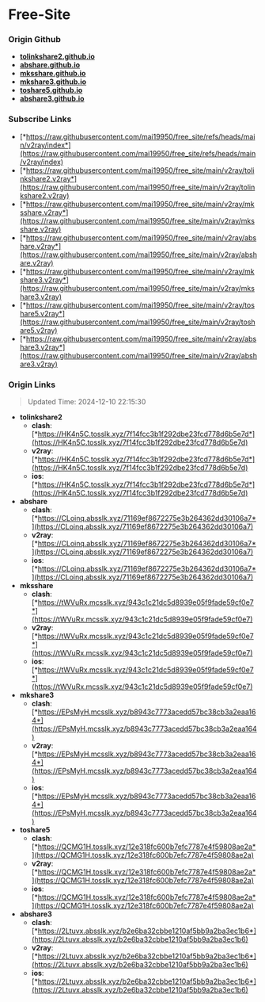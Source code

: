 # Free-Site

### Origin Github

- [**tolinkshare2.github.io**](https://github.com/tolinkshare2/tolinkshare2.github.io)
- [**abshare.github.io**](https://github.com/abshare/abshare.github.io)
- [**mksshare.github.io**](https://github.com/mksshare/mksshare.github.io)
- [**mkshare3.github.io**](https://github.com/mkshare3/mkshare3.github.io)
- [**toshare5.github.io**](https://github.com/toshare5/toshare5.github.io)
- [**abshare3.github.io**](https://github.com/abshare3/abshare3.github.io)

### Subscribe Links

- [*https://raw.githubusercontent.com/mai19950/free_site/refs/heads/main/v2ray/index*](https://raw.githubusercontent.com/mai19950/free_site/refs/heads/main/v2ray/index)
- [*https://raw.githubusercontent.com/mai19950/free_site/main/v2ray/tolinkshare2.v2ray*](https://raw.githubusercontent.com/mai19950/free_site/main/v2ray/tolinkshare2.v2ray)
- [*https://raw.githubusercontent.com/mai19950/free_site/main/v2ray/mksshare.v2ray*](https://raw.githubusercontent.com/mai19950/free_site/main/v2ray/mksshare.v2ray)
- [*https://raw.githubusercontent.com/mai19950/free_site/main/v2ray/abshare.v2ray*](https://raw.githubusercontent.com/mai19950/free_site/main/v2ray/abshare.v2ray)
- [*https://raw.githubusercontent.com/mai19950/free_site/main/v2ray/mkshare3.v2ray*](https://raw.githubusercontent.com/mai19950/free_site/main/v2ray/mkshare3.v2ray)
- [*https://raw.githubusercontent.com/mai19950/free_site/main/v2ray/toshare5.v2ray*](https://raw.githubusercontent.com/mai19950/free_site/main/v2ray/toshare5.v2ray)
- [*https://raw.githubusercontent.com/mai19950/free_site/main/v2ray/abshare3.v2ray*](https://raw.githubusercontent.com/mai19950/free_site/main/v2ray/abshare3.v2ray)

### Origin Links

> Updated Time: 2024-12-10 22:15:30

- **tolinkshare2**
  - **clash**: [*https://HK4n5C.tosslk.xyz/7f14fcc3b1f292dbe23fcd778d6b5e7d*](https://HK4n5C.tosslk.xyz/7f14fcc3b1f292dbe23fcd778d6b5e7d)
  - **v2ray**: [*https://HK4n5C.tosslk.xyz/7f14fcc3b1f292dbe23fcd778d6b5e7d*](https://HK4n5C.tosslk.xyz/7f14fcc3b1f292dbe23fcd778d6b5e7d)
  - **ios**: [*https://HK4n5C.tosslk.xyz/7f14fcc3b1f292dbe23fcd778d6b5e7d*](https://HK4n5C.tosslk.xyz/7f14fcc3b1f292dbe23fcd778d6b5e7d)
- **abshare**
  - **clash**: [*https://CLoinq.absslk.xyz/71169ef8672275e3b264362dd30106a7*](https://CLoinq.absslk.xyz/71169ef8672275e3b264362dd30106a7)
  - **v2ray**: [*https://CLoinq.absslk.xyz/71169ef8672275e3b264362dd30106a7*](https://CLoinq.absslk.xyz/71169ef8672275e3b264362dd30106a7)
  - **ios**: [*https://CLoinq.absslk.xyz/71169ef8672275e3b264362dd30106a7*](https://CLoinq.absslk.xyz/71169ef8672275e3b264362dd30106a7)
- **mksshare**
  - **clash**: [*https://tWVuRx.mcsslk.xyz/943c1c21dc5d8939e05f9fade59cf0e7*](https://tWVuRx.mcsslk.xyz/943c1c21dc5d8939e05f9fade59cf0e7)
  - **v2ray**: [*https://tWVuRx.mcsslk.xyz/943c1c21dc5d8939e05f9fade59cf0e7*](https://tWVuRx.mcsslk.xyz/943c1c21dc5d8939e05f9fade59cf0e7)
  - **ios**: [*https://tWVuRx.mcsslk.xyz/943c1c21dc5d8939e05f9fade59cf0e7*](https://tWVuRx.mcsslk.xyz/943c1c21dc5d8939e05f9fade59cf0e7)
- **mkshare3**
  - **clash**: [*https://EPsMyH.mcsslk.xyz/b8943c7773acedd57bc38cb3a2eaa164*](https://EPsMyH.mcsslk.xyz/b8943c7773acedd57bc38cb3a2eaa164)
  - **v2ray**: [*https://EPsMyH.mcsslk.xyz/b8943c7773acedd57bc38cb3a2eaa164*](https://EPsMyH.mcsslk.xyz/b8943c7773acedd57bc38cb3a2eaa164)
  - **ios**: [*https://EPsMyH.mcsslk.xyz/b8943c7773acedd57bc38cb3a2eaa164*](https://EPsMyH.mcsslk.xyz/b8943c7773acedd57bc38cb3a2eaa164)
- **toshare5**
  - **clash**: [*https://QCMG1H.tosslk.xyz/12e318fc600b7efc7787e4f59808ae2a*](https://QCMG1H.tosslk.xyz/12e318fc600b7efc7787e4f59808ae2a)
  - **v2ray**: [*https://QCMG1H.tosslk.xyz/12e318fc600b7efc7787e4f59808ae2a*](https://QCMG1H.tosslk.xyz/12e318fc600b7efc7787e4f59808ae2a)
  - **ios**: [*https://QCMG1H.tosslk.xyz/12e318fc600b7efc7787e4f59808ae2a*](https://QCMG1H.tosslk.xyz/12e318fc600b7efc7787e4f59808ae2a)
- **abshare3**
  - **clash**: [*https://2Ltuvx.absslk.xyz/b2e6ba32cbbe1210af5bb9a2ba3ec1b6*](https://2Ltuvx.absslk.xyz/b2e6ba32cbbe1210af5bb9a2ba3ec1b6)
  - **v2ray**: [*https://2Ltuvx.absslk.xyz/b2e6ba32cbbe1210af5bb9a2ba3ec1b6*](https://2Ltuvx.absslk.xyz/b2e6ba32cbbe1210af5bb9a2ba3ec1b6)
  - **ios**: [*https://2Ltuvx.absslk.xyz/b2e6ba32cbbe1210af5bb9a2ba3ec1b6*](https://2Ltuvx.absslk.xyz/b2e6ba32cbbe1210af5bb9a2ba3ec1b6)
